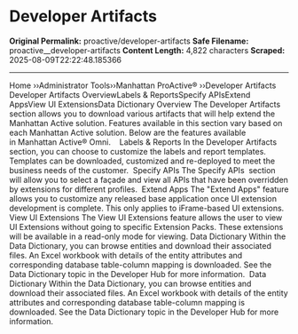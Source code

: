 # Developer Artifacts

**Original Permalink:** proactive/developer-artifacts
**Safe Filename:** proactive__developer-artifacts
**Content Length:** 4,822 characters
**Scraped:** 2025-08-09T22:22:48.185366

---

Home &rsaquo;&rsaquo;Administrator Tools&rsaquo;&rsaquo;Manhattan ProActive® ››Developer Artifacts Developer Artifacts OverviewLabels & ReportsSpecify APIsExtend AppsView UI ExtensionsData Dictionary Overview The Developer Artifacts section allows you to download various artifacts that will help extend the Manhattan Active solution. Features available in this section vary based on each Manhattan Active solution. Below are the features available in&nbsp;Manhattan Active® Omni.&nbsp; &nbsp; Labels & Reports In the Developer Artifacts section,&nbsp;you can choose to customize the&nbsp;labels and report templates. Templates can be downloaded, customized and re-deployed to meet the business needs of the customer.&nbsp; Specify APIs The Specify APIs &nbsp;section will allow you to select a façade and view all&nbsp;APIs that have been overridden by extensions&nbsp;for different profiles.&nbsp; Extend Apps The "Extend Apps" feature allows you to customize any released base application once UI extension development is complete. This only applies to iFrame-based UI extensions. View UI Extensions The View UI Extensions&nbsp;feature allows the user to view UI Extensions without going to specific Extension Packs. These extensions will be available in a read-only mode for viewing. Data Dictionary Within the Data Dictionary,&nbsp;you can browse entities and download their associated files. An Excel workbook with details of the entity attributes and corresponding database table-column mapping is downloaded. See the Data Dictionary topic in the Developer Hub for more information.&nbsp; Data Dictionary Within the Data Dictionary,&nbsp;you can browse entities and download their associated files. An Excel workbook with details of the entity attributes and corresponding database table-column mapping is downloaded. See the&nbsp;Data Dictionary&nbsp;topic in the Developer Hub for more information.&nbsp; &nbsp;